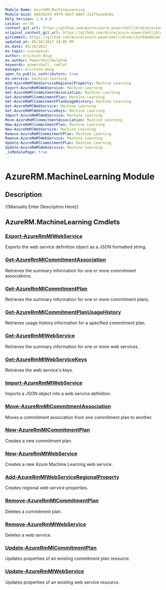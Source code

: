 ```yaml
---
Module Name: AzureRM.MachineLearning
Module Guid: bb030259-49f9-46ef-806f-2a3f5a2e018e
Help Version: 1.0.0.0
Locale: en-US
content_git_url: https://github.com/Azure/azure-powershell/blob/preview/src/ResourceManager/MachineLearning/Commands.MachineLearning/help/AzureRM.MachineLearning.md
original_content_git_url: https://github.com/Azure/azure-powershell/blob/preview/src/ResourceManager/MachineLearning/Commands.MachineLearning/help/AzureRM.MachineLearning.md
gitcommit: https://github.com/Azure/azure-powershell/blob/c5a769e862ae125fd6424a8325774670efa4f075
updated_at: 05/10/2017 19:05 PM
ms.date: 05/10/2017
ms.topic: conceptual
author: erickson-doug
ms.author: PowerShellHelpPub
keywords: powershell, cmdlet
manager: erickson-doug
open_to_public_contributors: true
ms.service: machine-learning
Add-AzureRmMlWebServiceRegionalProperty: Machine Learning
Export-AzureRmMlWebService: Machine Learning
Get-AzureRmMlCommitmentAssociation: Machine Learning
Get-AzureRmMlCommitmentPlan: Machine Learning
Get-AzureRmMlCommitmentPlanUsageHistory: Machine Learning
Get-AzureRmMlWebService: Machine Learning
Get-AzureRmMlWebServiceKeys: Machine Learning
Import-AzureRmMlWebService: Machine Learning
Move-AzureRmMlCommitmentAssociation: Machine Learning
New-AzureRmMlCommitmentPlan: Machine Learning
New-AzureRmMlWebService: Machine Learning
Remove-AzureRmMlCommitmentPlan: Machine Learning
Remove-AzureRmMlWebService: Machine Learning
Update-AzureRmMlCommitmentPlan: Machine Learning
Update-AzureRmMlWebService: Machine Learning
_isModulePage: true
---
```


# AzureRM.MachineLearning Module
## Description
{{Manually Enter Description Here}}

## AzureRM.MachineLearning Cmdlets
### [Export-AzureRmMlWebService](Export-AzureRmMlWebService.md)
Exports the web service definition object as a JSON formatted string.

### [Get-AzureRmMlCommitmentAssociation](Get-AzureRmMlCommitmentAssociation.md)
Retrieves the summary information for one or more commitment associations.

### [Get-AzureRmMlCommitmentPlan](Get-AzureRmMlCommitmentPlan.md)
Retrieves the summary information for one or more commitment plans.

### [Get-AzureRmMlCommitmentPlanUsageHistory](Get-AzureRmMlCommitmentPlanUsageHistory.md)
Retrieves usage history information for a specified commitment plan.

### [Get-AzureRmMlWebService](Get-AzureRmMlWebService.md)
Retrieves the summary information for one or more web services.

### [Get-AzureRmMlWebServiceKeys](Get-AzureRmMlWebServiceKeys.md)
Retrieves the web service's keys.

### [Import-AzureRmMlWebService](Import-AzureRmMlWebService.md)
Imports a JSON object into a web service definition.

### [Move-AzureRmMlCommitmentAssociation](Move-AzureRmMlCommitmentAssociation.md)
Moves a commitment association from one commitment plan to another.

### [New-AzureRmMlCommitmentPlan](New-AzureRmMlCommitmentPlan.md)
Creates a new commitment plan.

### [New-AzureRmMlWebService](New-AzureRmMlWebService.md)

Creates a new Azure Machine Learning web service.

### [Add-AzureRmMlWebServiceRegionalProperty](Add-AzureRmMlWebServiceRegionalProperty.md)
Creates regional web service properties.

### [Remove-AzureRmMlCommitmentPlan](Remove-AzureRmMlCommitmentPlan.md)
Deletes a commitment plan.

### [Remove-AzureRmMlWebService](Remove-AzureRmMlWebService.md)
Deletes a web service.

### [Update-AzureRmMlCommitmentPlan](Update-AzureRmMlCommitmentPlan.md)
Updates properties of an existing commitment plan resource.

### [Update-AzureRmMlWebService](Update-AzureRmMlWebService.md)
Updates properties of an existing web service resource.

